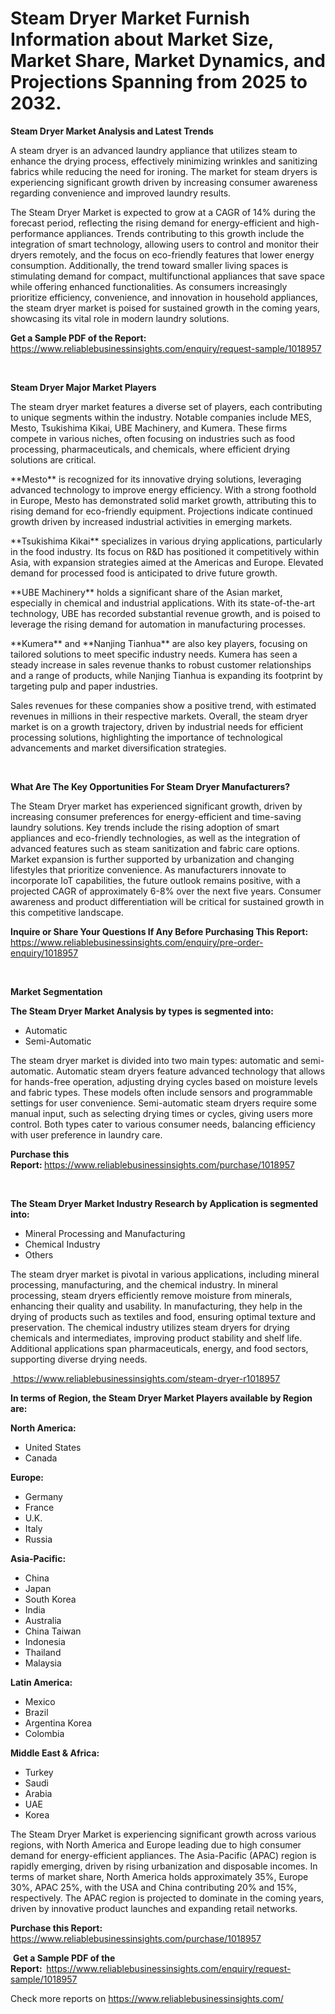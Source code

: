 <p><h1>Steam Dryer Market Furnish Information about Market Size, Market Share, Market Dynamics, and Projections Spanning from 2025 to 2032.</h1></p><p><strong>Steam Dryer Market Analysis and Latest Trends</strong></p>
<p><p>A steam dryer is an advanced laundry appliance that utilizes steam to enhance the drying process, effectively minimizing wrinkles and sanitizing fabrics while reducing the need for ironing. The market for steam dryers is experiencing significant growth driven by increasing consumer awareness regarding convenience and improved laundry results. </p><p>The Steam Dryer Market is expected to grow at a CAGR of 14% during the forecast period, reflecting the rising demand for energy-efficient and high-performance appliances. Trends contributing to this growth include the integration of smart technology, allowing users to control and monitor their dryers remotely, and the focus on eco-friendly features that lower energy consumption. Additionally, the trend toward smaller living spaces is stimulating demand for compact, multifunctional appliances that save space while offering enhanced functionalities. As consumers increasingly prioritize efficiency, convenience, and innovation in household appliances, the steam dryer market is poised for sustained growth in the coming years, showcasing its vital role in modern laundry solutions.</p></p>
<p><strong>Get a Sample PDF of the Report:&nbsp;</strong> <a href="https://www.reliablebusinessinsights.com/enquiry/request-sample/1018957?utm_campaign=2738&utm_medium=2&utm_source=Github&utm_content=ia&utm_term=09042025&utm_id=steam-dryer">https://www.reliablebusinessinsights.com/enquiry/request-sample/1018957</a></p>
<p>&nbsp;</p>
<p><strong>Steam Dryer Major Market Players</strong></p>
<p><p>The steam dryer market features a diverse set of players, each contributing to unique segments within the industry. Notable companies include MES, Mesto, Tsukishima Kikai, UBE Machinery, and Kumera. These firms compete in various niches, often focusing on industries such as food processing, pharmaceuticals, and chemicals, where efficient drying solutions are critical.</p><p>**Mesto** is recognized for its innovative drying solutions, leveraging advanced technology to improve energy efficiency. With a strong foothold in Europe, Mesto has demonstrated solid market growth, attributing this to rising demand for eco-friendly equipment. Projections indicate continued growth driven by increased industrial activities in emerging markets.</p><p>**Tsukishima Kikai** specializes in various drying applications, particularly in the food industry. Its focus on R&D has positioned it competitively within Asia, with expansion strategies aimed at the Americas and Europe. Elevated demand for processed food is anticipated to drive future growth.</p><p>**UBE Machinery** holds a significant share of the Asian market, especially in chemical and industrial applications. With its state-of-the-art technology, UBE has recorded substantial revenue growth, and is poised to leverage the rising demand for automation in manufacturing processes.</p><p>**Kumera** and **Nanjing Tianhua** are also key players, focusing on tailored solutions to meet specific industry needs. Kumera has seen a steady increase in sales revenue thanks to robust customer relationships and a range of products, while Nanjing Tianhua is expanding its footprint by targeting pulp and paper industries.</p><p>Sales revenues for these companies show a positive trend, with estimated revenues in millions in their respective markets. Overall, the steam dryer market is on a growth trajectory, driven by industrial needs for efficient processing solutions, highlighting the importance of technological advancements and market diversification strategies.</p></p>
<p>&nbsp;</p>
<p><strong>What Are The Key Opportunities For Steam Dryer Manufacturers?</strong></p>
<p><p>The Steam Dryer market has experienced significant growth, driven by increasing consumer preferences for energy-efficient and time-saving laundry solutions. Key trends include the rising adoption of smart appliances and eco-friendly technologies, as well as the integration of advanced features such as steam sanitization and fabric care options. Market expansion is further supported by urbanization and changing lifestyles that prioritize convenience. As manufacturers innovate to incorporate IoT capabilities, the future outlook remains positive, with a projected CAGR of approximately 6-8% over the next five years. Consumer awareness and product differentiation will be critical for sustained growth in this competitive landscape.</p></p>
<p><strong>Inquire or Share Your Questions If Any Before Purchasing This Report:</strong> <a href="https://www.reliablebusinessinsights.com/enquiry/pre-order-enquiry/1018957?utm_campaign=2738&utm_medium=2&utm_source=Github&utm_content=ia&utm_term=09042025&utm_id=steam-dryer">https://www.reliablebusinessinsights.com/enquiry/pre-order-enquiry/1018957</a></p>
<p>&nbsp;</p>
<p><strong>Market Segmentation</strong></p>
<p><strong>The Steam Dryer Market Analysis by types is segmented into:</strong></p>
<p><ul><li>Automatic</li><li>Semi-Automatic</li></ul></p>
<p><p>The steam dryer market is divided into two main types: automatic and semi-automatic. Automatic steam dryers feature advanced technology that allows for hands-free operation, adjusting drying cycles based on moisture levels and fabric types. These models often include sensors and programmable settings for user convenience. Semi-automatic steam dryers require some manual input, such as selecting drying times or cycles, giving users more control. Both types cater to various consumer needs, balancing efficiency with user preference in laundry care.</p></p>
<p><strong>Purchase this Report:&nbsp;</strong><a href="https://www.reliablebusinessinsights.com/purchase/1018957?utm_campaign=2738&utm_medium=2&utm_source=Github&utm_content=ia&utm_term=09042025&utm_id=steam-dryer">https://www.reliablebusinessinsights.com/purchase/1018957</a></p>
<p>&nbsp;</p>
<p><strong>The Steam Dryer Market Industry Research by Application is segmented into:</strong></p>
<p><ul><li>Mineral Processing and Manufacturing</li><li>Chemical Industry</li><li>Others</li></ul></p>
<p><p>The steam dryer market is pivotal in various applications, including mineral processing, manufacturing, and the chemical industry. In mineral processing, steam dryers efficiently remove moisture from minerals, enhancing their quality and usability. In manufacturing, they help in the drying of products such as textiles and food, ensuring optimal texture and preservation. The chemical industry utilizes steam dryers for drying chemicals and intermediates, improving product stability and shelf life. Additional applications span pharmaceuticals, energy, and food sectors, supporting diverse drying needs.</p></p>
<p><a href="https://www.reliablebusinessinsights.com/steam-dryer-r1018957?utm_campaign=2738&utm_medium=2&utm_source=Github&utm_content=ia&utm_term=09042025&utm_id=steam-dryer">&nbsp;https://www.reliablebusinessinsights.com/steam-dryer-r1018957</a></p>
<p><strong>In terms of Region, the Steam Dryer Market Players available by Region are:</strong></p>
<p>
    <p> <strong> North America: </strong>
        <ul>
            <li>United States</li>
            <li>Canada</li>
        </ul>
        </p> 
    <p> <strong> Europe: </strong>
        <ul>
            <li>Germany</li>
            <li>France</li>
            <li>U.K.</li>
            <li>Italy</li>
            <li>Russia</li>
        </ul>
        </p> 
    <p> <strong> Asia-Pacific: </strong>
        <ul>
            <li>China</li>
            <li>Japan</li>
            <li>South Korea</li>
            <li>India</li>
            <li>Australia</li>
            <li>China Taiwan</li>
            <li>Indonesia</li>
            <li>Thailand</li>
            <li>Malaysia</li>
        </ul>
        </p> 
    <p> <strong> Latin America: </strong>
        <ul>
            <li>Mexico</li>
            <li>Brazil</li>
            <li>Argentina Korea</li>
            <li>Colombia</li>
        </ul>
        </p> 
    <p> <strong> Middle East & Africa: </strong>
        <ul>
            <li>Turkey</li>
            <li>Saudi</li>
            <li>Arabia</li>
            <li>UAE</li>
            <li>Korea</li>
        </ul>
    </p>
    </p>
<p><p>The Steam Dryer Market is experiencing significant growth across various regions, with North America and Europe leading due to high consumer demand for energy-efficient appliances. The Asia-Pacific (APAC) region is rapidly emerging, driven by rising urbanization and disposable incomes. In terms of market share, North America holds approximately 35%, Europe 30%, APAC 25%, with the USA and China contributing 20% and 15%, respectively. The APAC region is projected to dominate in the coming years, driven by innovative product launches and expanding retail networks.</p></p>
<p><strong>Purchase this Report: </strong><a href="https://www.reliablebusinessinsights.com/purchase/1018957?utm_campaign=2738&utm_medium=2&utm_source=Github&utm_content=ia&utm_term=09042025&utm_id=steam-dryer">https://www.reliablebusinessinsights.com/purchase/1018957</a></p>
<p>&nbsp;<strong>Get a Sample PDF of the Report:&nbsp;&nbsp;</strong><a href="https://www.reliablebusinessinsights.com/enquiry/request-sample/1018957?utm_campaign=2738&utm_medium=2&utm_source=Github&utm_content=ia&utm_term=09042025&utm_id=steam-dryer">https://www.reliablebusinessinsights.com/enquiry/request-sample/1018957</a></p>
<p><strong></strong></p>
<p>Check more reports on <a href="https://www.reliablebusinessinsights.com/?utm_campaign=2738&utm_medium=2&utm_source=Github&utm_content=ia&utm_term=09042025&utm_id=steam-dryer">https://www.reliablebusinessinsights.com/</a></p>